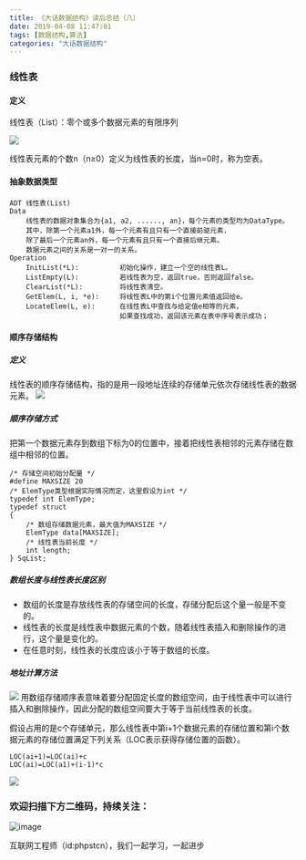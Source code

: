 ```yaml
---
title: 《大话数据结构》读后总结（八）
date: 2019-04-08 11:47:01
tags: [数据结构,算法]
categories: "大话数据结构"
---
```

### 线性表
#### 定义
线性表（List）：零个或多个数据元素的有限序列

![](https://user-gold-cdn.xitu.io/2019/4/4/169e7aad4b5c0020?w=1152&h=139&f=jpeg&s=16274)

线性表元素的个数n（n≥0）定义为线性表的长度，当n=0时，称为空表。
#### 抽象数据类型
```
ADT 线性表(List)
Data
    线性表的数据对象集合为{a1, a2, ......, an}，每个元素的类型均为DataType。
    其中，除第一个元素a1外，每一个元素有且只有一个直接前驱元素，
    除了最后一个元素an外，每一个元素有且只有一个直接后继元素。
    数据元素之间的关系是一对一的关系。
Operation
    InitList(*L):          初始化操作，建立一个空的线性表L。
    ListEmpty(L):          若线性表为空，返回true，否则返回false。
    ClearList(*L):         将线性表清空。
    GetElem(L, i, *e):     将线性表L中的第i个位置元素值返回给e。
    LocateElem(L, e):      在线性表L中查找与给定值e相等的元素，
                           如果查找成功，返回该元素在表中序号表示成功；
```

#### 顺序存储结构
##### 定义
线性表的顺序存储结构，指的是用一段地址连续的存储单元依次存储线性表的数据元素。
![](https://user-gold-cdn.xitu.io/2019/4/4/169e7aad4b5c0020?w=1152&h=139&f=jpeg&s=16274)
##### 顺序存储方式
把第一个数据元素存到数组下标为0的位置中，接着把线性表相邻的元素存储在数组中相邻的位置。
```
/* 存储空间初始分配量 */
#define MAXSIZE 20             
/* ElemType类型根据实际情况而定，这里假设为int */
typedef int ElemType;          
typedef struct
{
    /* 数组存储数据元素，最大值为MAXSIZE */
    ElemType data[MAXSIZE];    
    /* 线性表当前长度 */
    int length;                
} SqList;
```
##### 数组长度与线性表长度区别
- 数组的长度是存放线性表的存储空间的长度，存储分配后这个量一般是不变的。
- 线性表的长度是线性表中数据元素的个数，随着线性表插入和删除操作的进行，这个量是变化的。
- 在任意时刻，线性表的长度应该小于等于数组的长度。

##### 地址计算方法
![](https://user-gold-cdn.xitu.io/2019/4/4/169e7b1b3292f464?w=1152&h=333&f=jpeg&s=26703)
用数组存储顺序表意味着要分配固定长度的数组空间，由于线性表中可以进行插入和删除操作，因此分配的数组空间要大于等于当前线性表的长度。

假设占用的是c个存储单元，那么线性表中第i+1个数据元素的存储位置和第i个数据元素的存储位置满足下列关系（LOC表示获得存储位置的函数）。
```
LOC(ai+1)=LOC(ai)+c
LOC(ai)=LOC(a1)+(i-1)*c
```
![](https://user-gold-cdn.xitu.io/2019/4/4/169e7b5d467f2ddc?w=1152&h=274&f=jpeg&s=20502)

### 欢迎扫描下方二维码，持续关注：
![image](https://user-gold-cdn.xitu.io/2019/3/21/1699eba93eba8faa?w=258&h=258&f=jpeg&s=16510)

互联网工程师（id:phpstcn），我们一起学习，一起进步
